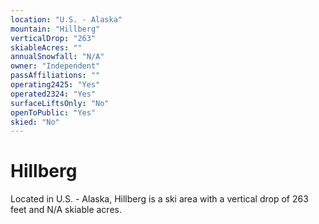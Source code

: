 ```yaml
---
location: "U.S. - Alaska"
mountain: "Hillberg"
verticalDrop: "263"
skiableAcres: ""
annualSnowfall: "N/A"
owner: "Independent"
passAffiliations: ""
operating2425: "Yes"
operated2324: "Yes"
surfaceLiftsOnly: "No"
openToPublic: "Yes"
skied: "No"
---
```


# Hillberg

Located in U.S. - Alaska, Hillberg is a ski area with a vertical drop of 263 feet and N/A skiable acres.